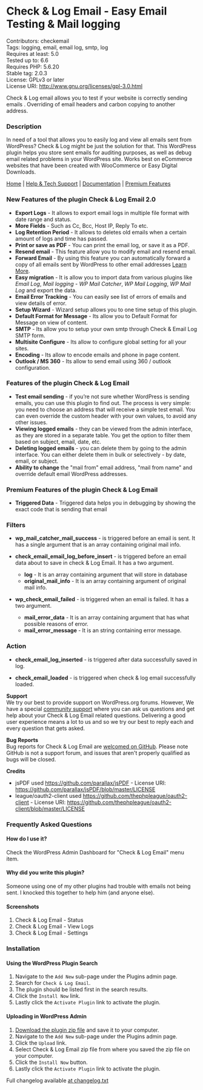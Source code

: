 # Check & Log Email - Easy Email Testing & Mail logging
Contributors: checkemail  
Tags: logging, email, email log, smtp, log  
Requires at least: 5.0  
Tested up to: 6.6  
Requires PHP: 5.6.20  
Stable tag: 2.0.3  
License: GPLv3 or later  
License URI: http://www.gnu.org/licenses/gpl-3.0.html  

Check & Log email allows you to test if your website is correctly sending emails . Overriding of email headers and carbon copying to another address.

### Description

In need of a tool that allows you to easily log and view all emails sent from WordPress? Check & Log might be just the solution for that. 
This WordPress plugin helps you store sent emails for auditing purposes, as well as debug email related problems in your WordPress site. Works best on eCommerce websites that have been created with WooCommerce or Easy Digital Downloads.

[Home](https://check-email.tech/) | [Help & Tech Support](https://check-email.tech/contact/) | [Documentation](https://check-email.tech/docs/) | [Premium Features](https://check-email.tech/pricing/#pro-feature)

### New Features of the plugin Check & Log Email 2.0

- <strong>Export Logs</strong> - It allows to export email logs in multiple file format with date range and status. 
- <strong>More Fields</strong> - Such as Cc, Bcc, Host IP, Reply To etc. 
- <strong>Log Retention Period</strong> - It allows to deletes old emails when a certain amount of logs and time has passed. 
- <strong>Print or save as PDF</strong> - You can print the email log, or save it as a PDF. 
- <strong>Resend email</strong> - This feature allow you to modify email and resend email. 
- <strong>Forward Email</strong> - By using this feature you can automatically forward a copy of all emails sent by WordPress to other email addresses <a href=" https://check-email.tech/docs/knowledge-base/forward-email-option-in-the-check-log-email-plugin/">Learn More</a>. 
- <strong>Easy migration</strong> - It is allow you to import data from various plugins like <i>Email Log</i>, <i>Mail logging - WP Mail Catcher</i>, <i>WP Mail Logging</i>, <i>WP Mail Log</i> and export the data. 
- <strong>Email Error Tracking</strong> - You can easily see list of errors of emails and view details of error. 
- <strong>Setup Wizard</strong> - Wizard setup allows you to one time setup of this plugin. 
- <strong>Default Format for Message</strong> - Its allow you to Default Format for Message on view of content. 
- <strong>SMTP</strong> - Its allow you to setup your own smtp through Check & Email Log SMTP form. 
- <strong>Multisite Configure</strong> - Its allow to configure global setting for all your sites. 
- <strong>Encoding</strong> - Its allow to encode emails and phone in page content. 
- <strong>Outlook / MS 360</strong> - Its allow to send email using 360 / outlook configuration. 

### Features of the plugin Check & Log Email

- <strong>Test email sending</strong> - if you’re not sure whether WordPress is sending emails, you can use this plugin to find out. The process is very simple: you need to choose an address that will receive a simple test email. You can even override the custom header with your own values, to avoid any other issues.
- <strong>Viewing logged emails</strong> - they can be viewed from the admin interface, as they are stored in a separate table. You get the option to filter them based on subject, email, date, etc.
- <strong>Deleting logged emails</strong> - you can delete them by going to the admin interface. You can either delete them in bulk or  selectively - by date, email, or subject. 
- <strong>Ability to change</strong> the "mail from" email address, "mail from name" and override default email WordPress addresses. 

### Premium Features of the plugin Check & Log Email

- <strong>Triggered Data</strong> - Triggered data helps you in debugging by showing the exact code that is sending that email

### Filters

- <strong>wp_mail_catcher_mail_success</strong> -  is triggered before an email is sent. It has a single argument that is an array containing original mail info.

- <strong>check_email_email_log_before_insert</strong> -  is triggered before an email data about to save in check & Log Email. It has a two argument.
    - <strong>log</strong> -  It is an array containing argument that will store in database
    - <strong>original_mail_info</strong> -   It is an array containing argument of original mail info.

- <strong>wp_check_email_failed</strong> -  is triggered when an email is failed. It has a two argument.
    - <strong>mail_error_data</strong> -  It is an array containing argument that has what possible reasons of error.
    - <strong>mail_error_message</strong> -   It is an string containing error message.


### Action

- <strong>check_email_log_inserted</strong> -  is triggered after data successfully saved in log.

- <strong>check_email_loaded</strong> -  is triggered when check & log email successfully loaded.


<strong>Support</strong><br>
We try our best to provide support on WordPress.org forums. However, We have a special [community support](https://check-email.tech/contact/) where you can ask us questions and get help about your Check & Log Email related questions. Delivering a good user experience means a lot to us and so we try our best to reply each and every question that gets asked.

<strong>Bug Reports</strong><br>
Bug reports for Check & Log Email are [welcomed on GitHub](https://github.com/ahmedkaludi/check-email). Please note GitHub is not a support forum, and issues that aren't properly qualified as bugs will be closed.

<strong>Credits</strong><br>
* jsPDF used https://github.com/parallax/jsPDF - License URI: https://github.com/parallax/jsPDF/blob/master/LICENSE
* league/oauth2-client used https://github.com/thephpleague/oauth2-client - License URI: https://github.com/thephpleague/oauth2-client/blob/master/LICENSE

### Frequently Asked Questions

#### How do I use it?

Check the WordPress Admin Dashboard for "Check & Log Email" menu item.

#### Why did you write this plugin?

Someone using one of my other plugins had trouble with emails not being sent. I knocked this together to help him (and anyone else).

#### Screenshots

1. Check & Log Email - Status
2. Check & Log Email - View Logs
3. Check & Log Email - Settings

### Installation

#### Using the WordPress Plugin Search

1. Navigate to the `Add New` sub-page under the Plugins admin page.
2. Search for `Check & Log Email`.
3. The plugin should be listed first in the search results.
4. Click the `Install Now` link.
5. Lastly click the `Activate Plugin` link to activate the plugin.

#### Uploading in WordPress Admin

1. [Download the plugin zip file](https://wordpress.org/plugins/check-email/) and save it to your computer.
2. Navigate to the `Add New` sub-page under the Plugins admin page.
3. Click the `Upload` link.
4. Select Check & Log Email zip file from where you saved the zip file on your computer.
5. Click the `Install Now` button.
6. Lastly click the `Activate Plugin` link to activate the plugin.


Full changelog available [ at changelog.txt](https://plugins.svn.wordpress.org/check-email/trunk/changelog.txt)